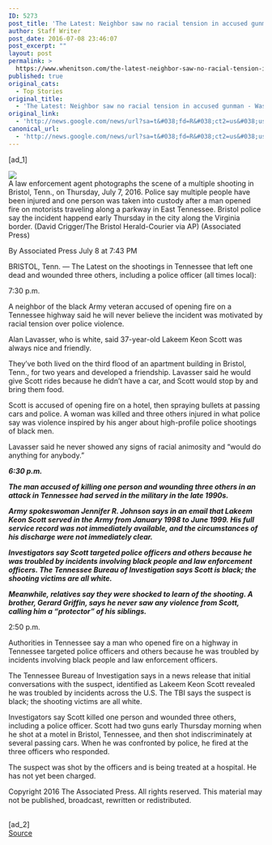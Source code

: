 ```yaml
---
ID: 5273
post_title: 'The Latest: Neighbor saw no racial tension in accused gunman &#8211; Washington Post'
author: Staff Writer
post_date: 2016-07-08 23:46:07
post_excerpt: ""
layout: post
permalink: >
  https://www.whenitson.com/the-latest-neighbor-saw-no-racial-tension-in-accused-gunman-washington-post/
published: true
original_cats:
  - Top Stories
original_title:
  - 'The Latest: Neighbor saw no racial tension in accused gunman - Washington Post'
original_link:
  - 'http://news.google.com/news/url?sa=t&#038;fd=R&#038;ct2=us&#038;usg=AFQjCNH7kZcFJlPenwn39qqq52fnvmH1og&#038;clid=c3a7d30bb8a4878e06b80cf16b898331&#038;cid=52779153137136&#038;ei=PDuAV6DrOoOWhAGNo4SQDw&#038;url=https://www.washingtonpost.com/national/the-latest-military-tennessee-gunman-had-served-in-army/2016/07/08/71470982-455c-11e6-a76d-3550dba926ac_story.html'
canonical_url:
  - 'http://news.google.com/news/url?sa=t&#038;fd=R&#038;ct2=us&#038;usg=AFQjCNH7kZcFJlPenwn39qqq52fnvmH1og&#038;clid=c3a7d30bb8a4878e06b80cf16b898331&#038;cid=52779153137136&#038;ei=PDuAV6DrOoOWhAGNo4SQDw&#038;url=https://www.washingtonpost.com/national/the-latest-military-tennessee-gunman-had-served-in-army/2016/07/08/71470982-455c-11e6-a76d-3550dba926ac_story.html'
---
```

 [ad_1]
<br><div id="article-body" readability="93"> <div class="inline-content inline-photo inline-photo-normal"> <a name="866a7698ac44c9909abf2ad8565efd2f05a2a57f"/> <img class="unprocessed" src="https://img.washingtonpost.com/rf/image_480w/2010-2019/Wires/Online/2016-07-08/AP/Images/HighwayShootings-0e459.jpg?uuid=uZM_FEU8EeanbTVQ26kmrA" data-hi-res-src="https://img.washingtonpost.com/rf/image_1484w/2010-2019/Wires/Online/2016-07-08/AP/Images/HighwayShootings-0e459.jpg?uuid=uZM_FEU8EeanbTVQ26kmrA" data-low-res-src="https://img.washingtonpost.com/rf/image_480w/2010-2019/Wires/Online/2016-07-08/AP/Images/HighwayShootings-0e459.jpg?uuid=uZM_FEU8EeanbTVQ26kmrA" data-raw-src="http://www.whenitson.com/wp-content/uploads/2016/07/The-Latest-Neighbor-saw-no-racial-tension-in-accused-gunman-Washington-Post.jpg"/><br/><span class="pb-caption">A law enforcement agent photographs the scene of a multiple shooting in Bristol, Tenn., on Thursday, July 7, 2016. Police say multiple people have been injured and one person was taken into custody after a man opened fire on motorists traveling along a parkway in East Tennessee. Bristol police say the incident happend early Thursday in the city along the Virginia border. (David Crigger/The Bristol Herald-Courier via AP) (Associated Press)</span> </div> <p> <span class="pb-byline" itemprop="author" itemscope="" itemtype="http://schema.org/Person">By <span itemprop="name">Associated Press</span></span> <span class="pb-timestamp" itemprop="datePublished" content="2016-07-08T07:43-500">July 8 at 7:43 PM</span> </p> <article itemprop="articleBody" readability="72"><p>BRISTOL, Tenn. — The Latest on the shootings in Tennessee that left one dead and wounded three others, including a police officer (all times local):</p> <p>7:30 p.m.</p> <p>A neighbor of the black Army veteran accused of opening fire on a Tennessee highway said he will never believe the incident was motivated by racial tension over police violence.</p> <p>Alan Lavasser, who is white, said 37-year-old Lakeem Keon Scott was always nice and friendly.</p> <p>They’ve both lived on the third flood of an apartment building in Bristol, Tenn., for two years and developed a friendship. Lavasser said he would give Scott rides because he didn’t have a car, and Scott would stop by and bring them food.</p> <p>Scott is accused of opening fire on a hotel, then spraying bullets at passing cars and police. A woman was killed and three others injured in what police say was violence inspired by his anger about high-profile police shootings of black men.</p> <p>Lavasser said he never showed any signs of racial animosity and “would do anything for anybody.”</p> <p>___</p> <p>6:30 p.m.</p> <p>The man accused of killing one person and wounding three others in an attack in Tennessee had served in the military in the late 1990s.</p> <p>Army spokeswoman Jennifer R. Johnson says in an email that Lakeem Keon Scott served in the Army from January 1998 to June 1999. His full service record was not immediately available, and the circumstances of his discharge were not immediately clear.</p> <p>Investigators say Scott targeted police officers and others because he was troubled by incidents involving black people and law enforcement officers. The Tennessee Bureau of Investigation says Scott is black; the shooting victims are all white.</p> <p>Meanwhile, relatives say they were shocked to learn of the shooting. A brother, Gerard Griffin, says he never saw any violence from Scott, calling him a “protector” of his siblings.</p> <p>___</p> <p>2:50 p.m.</p> <p>Authorities in Tennessee say a man who opened fire on a highway in Tennessee targeted police officers and others because he was troubled by incidents involving black people and law enforcement officers.</p> <p>The Tennessee Bureau of Investigation says in a news release that initial conversations with the suspect, identified as Lakeem Keon Scott revealed he was troubled by incidents across the U.S. The TBI says the suspect is black; the shooting victims are all white.</p> <p>Investigators say Scott killed one person and wounded three others, including a police officer. Scott had two guns early Thursday morning when he shot at a motel in Bristol, Tennessee, and then shot indiscriminately at several passing cars. When he was confronted by police, he fired at the three officers who responded.</p> <p>The suspect was shot by the officers and is being treated at a hospital. He has not yet been charged.</p> <p>Copyright 2016 The Associated Press. All rights reserved. This material may not be published, broadcast, rewritten or redistributed.</p> </article> </div>
<br>[ad_2]
<br><a href="http://news.google.com/news/url?sa=t&#038;fd=R&#038;ct2=us&#038;usg=AFQjCNH7kZcFJlPenwn39qqq52fnvmH1og&#038;clid=c3a7d30bb8a4878e06b80cf16b898331&#038;cid=52779153137136&#038;ei=PDuAV6DrOoOWhAGNo4SQDw&#038;url=https://www.washingtonpost.com/national/the-latest-military-tennessee-gunman-had-served-in-army/2016/07/08/71470982-455c-11e6-a76d-3550dba926ac_story.html">Source </a>